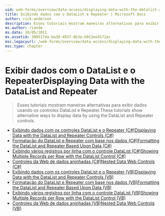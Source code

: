 ```yaml
---
uid: web-forms/overview/data-access/displaying-data-with-the-datalist-and-repeater/index
title: Exibindo dados com o DataList e Repeater | Microsoft Docs
author: rick-anderson
description: Esses tutoriais mostram maneiras alternativas para exibir dados usando os controles DataList e Repeater.
ms.author: riande
ms.date: 10/05/2011
ms.assetid: 3005174a-ba3d-4937-8b3e-b913ee4172ac
msc.legacyurl: /web-forms/overview/data-access/displaying-data-with-the-datalist-and-repeater
msc.type: chapter
---
```

<a name="displaying-data-with-the-datalist-and-repeater"></a><span data-ttu-id="dfc91-103">Exibir dados com o DataList e o Repeater</span><span class="sxs-lookup"><span data-stu-id="dfc91-103">Displaying Data with the DataList and Repeater</span></span>
====================
> <span data-ttu-id="dfc91-104">Esses tutoriais mostram maneiras alternativas para exibir dados usando os controles DataList e Repeater.</span><span class="sxs-lookup"><span data-stu-id="dfc91-104">These tutorials show alternative ways to display data by using the DataList and Repeater controls.</span></span>


- [<span data-ttu-id="dfc91-105">Exibindo dados com os controles DataList e o Repeater (C#)</span><span class="sxs-lookup"><span data-stu-id="dfc91-105">Displaying Data with the DataList and Repeater Controls (C#)</span></span>](displaying-data-with-the-datalist-and-repeater-controls-cs.md)
- [<span data-ttu-id="dfc91-106">Formatação do DataList e Repeater com base nos dados (C#)</span><span class="sxs-lookup"><span data-stu-id="dfc91-106">Formatting the DataList and Repeater Based Upon Data (C#)</span></span>](formatting-the-datalist-and-repeater-based-upon-data-cs.md)
- [<span data-ttu-id="dfc91-107">Exibindo vários registros por linha com o controle DataList (C#)</span><span class="sxs-lookup"><span data-stu-id="dfc91-107">Showing Multiple Records per Row with the DataList Control (C#)</span></span>](showing-multiple-records-per-row-with-the-datalist-control-cs.md)
- [<span data-ttu-id="dfc91-108">Controles da Web de dados aninhadas (C#)</span><span class="sxs-lookup"><span data-stu-id="dfc91-108">Nested Data Web Controls (C#)</span></span>](nested-data-web-controls-cs.md)
- [<span data-ttu-id="dfc91-109">Exibindo dados com os controles DataList e o Repeater (VB)</span><span class="sxs-lookup"><span data-stu-id="dfc91-109">Displaying Data with the DataList and Repeater Controls (VB)</span></span>](displaying-data-with-the-datalist-and-repeater-controls-vb.md)
- [<span data-ttu-id="dfc91-110">Formatação do DataList e Repeater com base nos dados (VB)</span><span class="sxs-lookup"><span data-stu-id="dfc91-110">Formatting the DataList and Repeater Based Upon Data (VB)</span></span>](formatting-the-datalist-and-repeater-based-upon-data-vb.md)
- [<span data-ttu-id="dfc91-111">Exibindo vários registros por linha com o controle DataList (VB)</span><span class="sxs-lookup"><span data-stu-id="dfc91-111">Showing Multiple Records per Row with the DataList Control (VB)</span></span>](showing-multiple-records-per-row-with-the-datalist-control-vb.md)
- [<span data-ttu-id="dfc91-112">Controles da Web de dados aninhadas (VB)</span><span class="sxs-lookup"><span data-stu-id="dfc91-112">Nested Data Web Controls (VB)</span></span>](nested-data-web-controls-vb.md)
